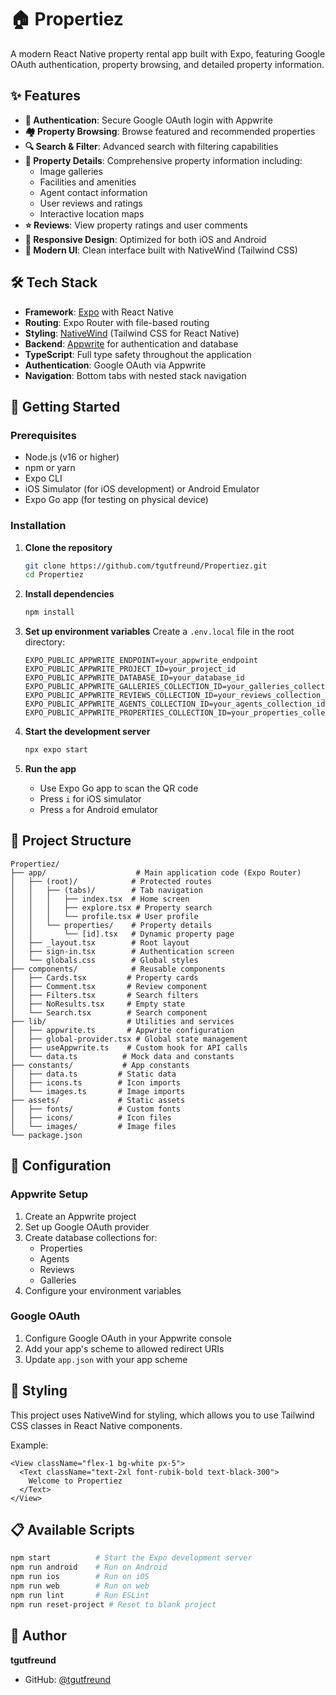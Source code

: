 # 🏠 Propertiez

A modern React Native property rental app built with Expo, featuring Google OAuth authentication, property browsing, and detailed property information.

## ✨ Features

- **🔐 Authentication**: Secure Google OAuth login with Appwrite
- **🏘️ Property Browsing**: Browse featured and recommended properties
- **🔍 Search & Filter**: Advanced search with filtering capabilities  
- **📱 Property Details**: Comprehensive property information including:
  - Image galleries
  - Facilities and amenities
  - Agent contact information
  - User reviews and ratings
  - Interactive location maps
- **⭐ Reviews**: View property ratings and user comments
- **📲 Responsive Design**: Optimized for both iOS and Android
- **🎨 Modern UI**: Clean interface built with NativeWind (Tailwind CSS)

## 🛠️ Tech Stack

- **Framework**: [Expo](https://expo.dev) with React Native
- **Routing**: Expo Router with file-based routing
- **Styling**: [NativeWind](https://www.nativewind.dev/) (Tailwind CSS for React Native)
- **Backend**: [Appwrite](https://appwrite.io/) for authentication and database
- **TypeScript**: Full type safety throughout the application
- **Authentication**: Google OAuth via Appwrite
- **Navigation**: Bottom tabs with nested stack navigation

## 🚀 Getting Started

### Prerequisites

- Node.js (v16 or higher)
- npm or yarn
- Expo CLI
- iOS Simulator (for iOS development) or Android Emulator
- Expo Go app (for testing on physical device)

### Installation

1. **Clone the repository**
   ```bash
   git clone https://github.com/tgutfreund/Propertiez.git
   cd Propertiez
   ```

2. **Install dependencies**
   ```bash
   npm install
   ```

3. **Set up environment variables**
   Create a `.env.local` file in the root directory:
   ```env
   EXPO_PUBLIC_APPWRITE_ENDPOINT=your_appwrite_endpoint
   EXPO_PUBLIC_APPWRITE_PROJECT_ID=your_project_id
   EXPO_PUBLIC_APPWRITE_DATABASE_ID=your_database_id
   EXPO_PUBLIC_APPWRITE_GALLERIES_COLLECTION_ID=your_galleries_collection_id
   EXPO_PUBLIC_APPWRITE_REVIEWS_COLLECTION_ID=your_reviews_collection_id
   EXPO_PUBLIC_APPWRITE_AGENTS_COLLECTION_ID=your_agents_collection_id
   EXPO_PUBLIC_APPWRITE_PROPERTIES_COLLECTION_ID=your_properties_collection_id
   ```

4. **Start the development server**
   ```bash
   npx expo start
   ```

5. **Run the app**
   - Use Expo Go app to scan the QR code
   - Press `i` for iOS simulator
   - Press `a` for Android emulator

## 📁 Project Structure

```
Propertiez/
├── app/                    # Main application code (Expo Router)
│   ├── (root)/            # Protected routes
│   │   ├── (tabs)/        # Tab navigation
│   │   │   ├── index.tsx  # Home screen
│   │   │   ├── explore.tsx # Property search
│   │   │   └── profile.tsx # User profile
│   │   └── properties/    # Property details
│   │       └── [id].tsx   # Dynamic property page
│   ├── _layout.tsx        # Root layout
│   ├── sign-in.tsx        # Authentication screen
│   └── globals.css        # Global styles
├── components/            # Reusable components
│   ├── Cards.tsx         # Property cards
│   ├── Comment.tsx       # Review component
│   ├── Filters.tsx       # Search filters
│   ├── NoResults.tsx     # Empty state
│   └── Search.tsx        # Search component
├── lib/                  # Utilities and services
│   ├── appwrite.ts       # Appwrite configuration
│   ├── global-provider.tsx # Global state management
│   ├── useAppwrite.ts    # Custom hook for API calls
│   └── data.ts          # Mock data and constants
├── constants/           # App constants
│   ├── data.ts         # Static data
│   ├── icons.ts        # Icon imports
│   └── images.ts       # Image imports
├── assets/             # Static assets
│   ├── fonts/          # Custom fonts
│   ├── icons/          # Icon files
│   └── images/         # Image files
└── package.json
```

## 🔧 Configuration

### Appwrite Setup

1. Create an Appwrite project
2. Set up Google OAuth provider
3. Create database collections for:
   - Properties
   - Agents
   - Reviews
   - Galleries
4. Configure your environment variables

### Google OAuth

1. Configure Google OAuth in your Appwrite console
2. Add your app's scheme to allowed redirect URIs
3. Update `app.json` with your app scheme

## 🎨 Styling

This project uses NativeWind for styling, which allows you to use Tailwind CSS classes in React Native components.

Example:
```tsx
<View className="flex-1 bg-white px-5">
  <Text className="text-2xl font-rubik-bold text-black-300">
    Welcome to Propertiez
  </Text>
</View>
```

## 📋 Available Scripts

```bash
npm start          # Start the Expo development server
npm run android    # Run on Android
npm run ios        # Run on iOS
npm run web        # Run on web
npm run lint       # Run ESLint
npm run reset-project # Reset to blank project
```

## 👤 Author

**tgutfreund**
- GitHub: [@tgutfreund](https://github.com/tgutfreund)

